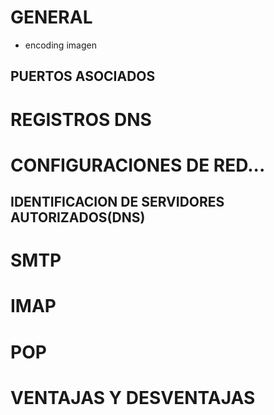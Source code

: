 # GENERAL
- encoding imagen

## PUERTOS ASOCIADOS

# REGISTROS DNS

# CONFIGURACIONES DE RED...

## IDENTIFICACION DE SERVIDORES AUTORIZADOS(DNS)

# SMTP


# IMAP



# POP


# VENTAJAS Y DESVENTAJAS 